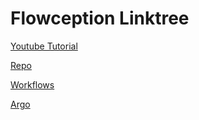 # Flowception Linktree


[Youtube Tutorial](https://youtu.be/eFzNekhVhmM?si=0hWMdbe4T5K5vJPP)

[Repo](https://github.com/InvisiBug/flowception-linktree)

[Workflows](https://github.com/InvisiBug/flowception-linktree/actions)

[Argo](https://192.168.1.61/applications/argocd/flowception-linktree)
